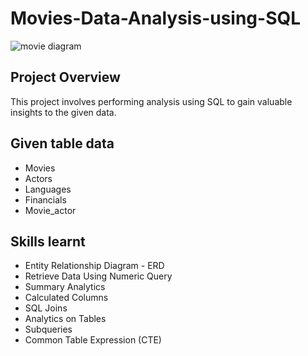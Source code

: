 # Movies-Data-Analysis-using-SQL

![movie diagram](https://github.com/nhoiyee/Movies-Data-Analysis-using-SQL/assets/62700570/fe346d3a-0630-479d-bf5f-d8cd0b43ba74)

## Project Overview
This project involves performing analysis using SQL to gain
valuable insights to the given data.

## Given table data

- Movies
- Actors
- Languages 
- Financials
- Movie_actor

## Skills learnt

- Entity Relationship Diagram - ERD
- Retrieve Data Using Numeric Query
- Summary Analytics
- Calculated Columns
- SQL Joins
- Analytics on Tables
- Subqueries
- Common Table Expression (CTE)

